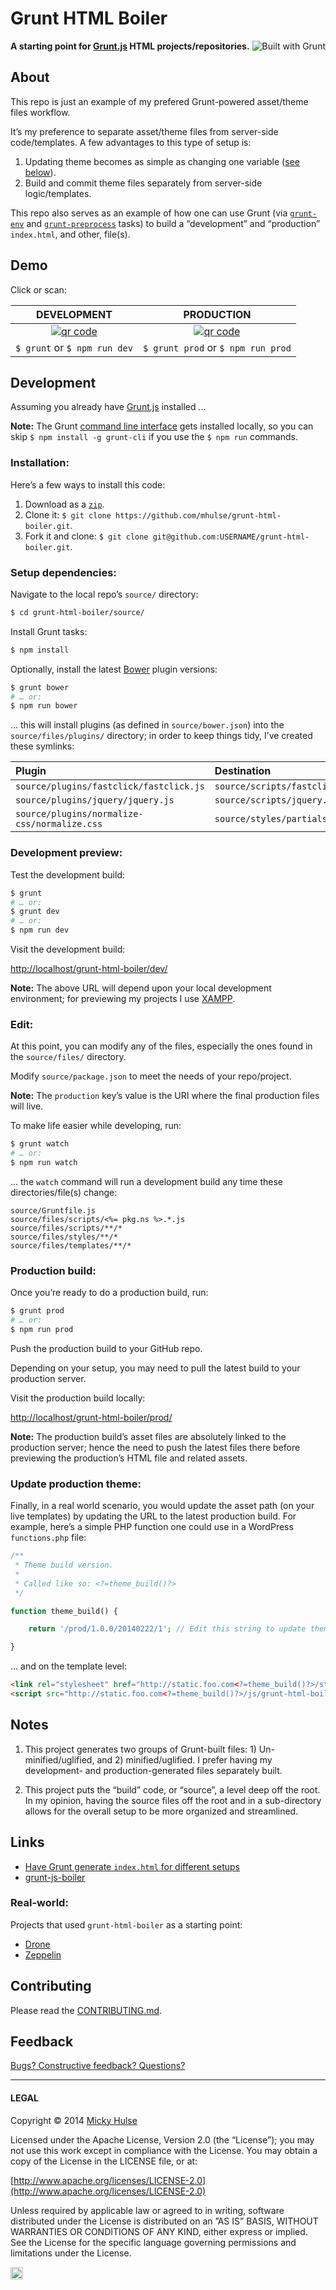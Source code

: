 # Grunt HTML Boiler

<a href="http://gruntjs.com/" title="Built with Grunt"><img src="https://cdn.gruntjs.com/builtwith.png" alt="Built with Grunt" align="right"></a>

**A starting point for [Grunt.js](http://gruntjs.com/) HTML projects/repositories.**

## About

This repo is just an example of my prefered Grunt-powered asset/theme files workflow.

It’s my preference to separate asset/theme files from server-side code/templates. A few advantages to this type of setup is:

1. Updating theme becomes as simple as changing one variable ([see below](#update-production-theme)).
1. Build and commit theme files separately from server-side logic/templates.

This repo also serves as an example of how one can use Grunt (via [`grunt-env`](https://github.com/jsoverson/grunt-env/) and [`grunt-preprocess`](https://github.com/jsoverson/grunt-preprocess/) tasks) to build a “development” and “production” `index.html`, and other, file(s).

## Demo

Click or scan:

DEVELOPMENT | PRODUCTION
:-: | :-:
[![qr code](http://chart.apis.google.com/chart?cht=qr&chl=http://mky.io/grunt-html-boiler/dev/&chs=240x240)](http://mky.io/grunt-html-boiler/dev/) | [![qr code](http://chart.apis.google.com/chart?cht=qr&chl=http://mky.io/grunt-html-boiler/prod/&chs=240x240)](http://mky.io/grunt-html-boiler/prod/)
`$ grunt` or `$ npm run dev` | `$ grunt prod` or `$ npm run prod`

## Development

Assuming you already have [Grunt.js](http://gruntjs.com/) installed …

**Note:** The Grunt [command line interface](https://github.com/gruntjs/grunt-cli) gets installed locally, so you can skip `$ npm install -g grunt-cli` if you use the `$ npm run` commands.

### Installation:

Here’s a few ways to install this code:

1. Download as a [`zip`](https://github.com/mhulse/grunt-html-boiler/archive/gh-pages.zip).
1. Clone it: `$ git clone https://github.com/mhulse/grunt-html-boiler.git`.
1. Fork it and clone: `$ git clone git@github.com:USERNAME/grunt-html-boiler.git`.

### Setup dependencies:

Navigate to the local repo’s `source/` directory:

```bash
$ cd grunt-html-boiler/source/
```

Install Grunt tasks:

```bash
$ npm install
```

Optionally, install the latest [Bower](http://bower.io/) plugin versions:

```bash
$ grunt bower
# … or:
$ npm run bower
```

… this will install plugins (as defined in `source/bower.json`) into the `source/files/plugins/` directory; in order to keep things tidy, I’ve created these symlinks:

Plugin | Destination
:-- | :--
`source/plugins/fastclick/fastclick.js` | `source/scripts/fastclick.js`
`source/plugins/jquery/jquery.js` | `source/scripts/jquery.js`
`source/plugins/normalize-css/normalize.css` | `source/styles/partials/_normalize.scss`

### Development preview:

Test the development build:

```bash
$ grunt
# … or:
$ grunt dev
# … or:
$ npm run dev
```

Visit the development build:

<http://localhost/grunt-html-boiler/dev/>

**Note:** The above URL will depend upon your local development environment; for previewing my projects I use [XAMPP](http://www.apachefriends.org/index.html).

### Edit:

At this point, you can modify any of the files, especially the ones found in the `source/files/` directory.

Modify `source/package.json` to meet the needs of your repo/project.

**Note:** The `production` key’s value is the URI where the final production files will live.

To make life easier while developing, run:

```bash
$ grunt watch
# … or:
$ npm run watch
```

… the `watch` command will run a development build any time these directories/file(s) change:

```text
source/Gruntfile.js
source/files/scripts/<%= pkg.ns %>.*.js
source/files/scripts/**/*
source/files/styles/**/*
source/files/templates/**/*
```

### Production build:

Once you’re ready to do a production build, run:

```bash
$ grunt prod
# … or:
$ npm run prod
```

Push the production build to your GitHub repo.

Depending on your setup, you may need to pull the latest build to your production server.

Visit the production build locally:

<http://localhost/grunt-html-boiler/prod/>

**Note:** The production build’s asset files are absolutely linked to the production server; hence the need to push the latest files there before previewing the production’s HTML file and related assets.

### Update production theme:

Finally, in a real world scenario, you would update the asset path (on your live templates) by updating the URL to the latest production build. For example, here’s a simple PHP function one could use in a WordPress `functions.php` file:

```php
/**
 * Theme build version.
 *
 * Called like so: <?=theme_build()?>
 */

function theme_build() {

	return '/prod/1.0.0/20140222/1'; // Edit this string to update theme across site.

}
```

… and on the template level:

```html
<link rel="stylesheet" href="http://static.foo.com<?=theme_build()?>/styles/grunt-html-boiler.min.css">
<script src="http://static.foo.com<?=theme_build()?>/js/grunt-html-boiler.min.js"></script>
```

## Notes

1. This project generates two groups of Grunt-built files: 1) Un-minified/uglified, and 2) minified/uglified. I prefer having my development- and production-generated files separately built.

1. This project puts the “build” code, or “source”, a level deep off the root. In my opinion, having the source files off the root and in a sub-directory allows for the overall setup to be more organized and streamlined.

## Links

* [Have Grunt generate `index.html` for different setups](http://stackoverflow.com/a/14970339/922323)
* [grunt-js-boiler](https://github.com/mhulse/grunt-js-boiler)

### Real-world:

Projects that used `grunt-html-boiler` as a starting point:

* [Drone](https://github.com/registerguard/drone)
* [Zeppelin](https://github.com/registerguard/zeppelin)

## Contributing

Please read the [CONTRIBUTING.md](https://github.com/user/grunt-html-boiler/blob/branch/CONTRIBUTING.md).

## Feedback

[Bugs? Constructive feedback? Questions?](https://github.com/mhulse/grunt-html-boiler/issues/new?title=Your%20code%20sucks!&body=Here%27s%20why%3A%20)

---

#### LEGAL

Copyright © 2014 [Micky Hulse](http://mky.io)

Licensed under the Apache License, Version 2.0 (the “License”); you may not use this work except in compliance with the License. You may obtain a copy of the License in the LICENSE file, or at:

[http://www.apache.org/licenses/LICENSE-2.0](http://www.apache.org/licenses/LICENSE-2.0)

Unless required by applicable law or agreed to in writing, software distributed under the License is distributed on an ”AS IS” BASIS, WITHOUT WARRANTIES OR CONDITIONS OF ANY KIND, either express or implied. See the License for the specific language governing permissions and limitations under the License.

<img width="20" height="20" align="absmiddle" src="https://github.global.ssl.fastly.net/images/icons/emoji/octocat.png" alt=":octocat:" title=":octocat:" class="emoji">

